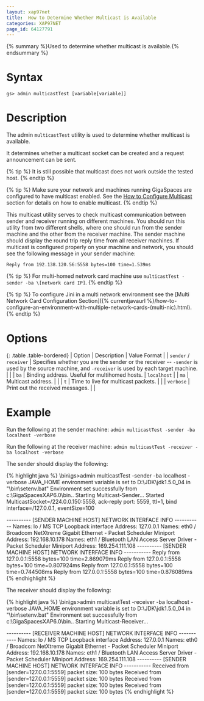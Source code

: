 ```yaml
---
layout: xap97net
title:  How to Determine Whether Multicast is Available
categories: XAP97NET
page_id: 64127791
---
```


{% summary %}Used to determine whether multicast is available.{% endsummary %}

# Syntax

`gs> admin multicastTest [variable[variable]]`

# Description

The admin `multicastTest` utility is used to determine whether multicast is available.

It determines whether a multicast socket can be created and a request announcement can be sent.

{% tip %}
It is still possible that multicast does not work outside the tested host.
{% endtip %}

{% tip %}
Make sure your network and machines running GigaSpaces are configured to have multicast enabled.
See the [How to Configure Multicast](./how-to-configure-multicast.html) section for details on how to enable multicast.
{% endtip %}

This multicast utility serves to check multicast communication between sender and receiver running on different machines. You should run this utility from two different shells, where one should run from the sender machine and the other from the receiver machine. The sender machine should display the round trip reply time from all receiver machines. If multicast is configured properly on your machine and network, you should see the following message in your sender machine:

`Reply from 192.138.120.56:5558 bytes=100 time=1.539ms`

{% tip %}
For multi-homed network card machine use `multicastTest -sender -ba \[network card IP]`.
{% endtip %}

{% tip %}
To configure Jini in a multi network environment see the [Multi Network Card Configuration Section]({% currentjavaurl %}/how-to-configure-an-environment-with-multiple-network-cards-(multi-nic).html).
{% endtip %}

# Options

{: .table .table-bordered}
| Option | Description | Value Format |
| `sender` / `receiver` | Specifies whether you are the sender or the receiver -- `-sender` is used by the source machine, and `-receiver` is used by each target machine. | |
| `ba` | Binding address. Useful for multihomed hosts. | `localhost` |
| `ma` | Multicast address. | |
| `t` | Time to live for multicast packets. | |
| `verbose` | Print out the received messages. | |

# Example

Run the following at the sender machine:
`admin multicastTest -sender -ba localhost -verbose`

Run the following at the receiver machine:
`admin multicastTest -receiver -ba localhost -verbose`

The sender should display the following:

{% highlight java %}
<GigaSpaces Root>\bin\gs>admin multicastTest -sender -ba localhost  -verbose
JAVA_HOME environment variable is set to D:\JDK\jdk1.5.0_04 in "<GigaSpaces Root>\bin\setenv.bat"
Environment set successfully from c:\GigaSpacesXAP6.0\bin..
Starting Multicast-Sender...
Started MulticastSocket=/224.0.0.150:5558, ack-reply port: 5559, ttl=1, bind interface=/127.0.0.1, eventSize=100

---------- [SENDER MACHINE HOST] NETWORK INTERFACE INFO -----------
Names: lo / MS TCP Loopback interface
        Address: 127.0.0.1
Names: eth0 / Broadcom NetXtreme Gigabit Ethernet - Packet Scheduler Miniport
        Address: 192.168.10.178
Names: eth1 / Bluetooth LAN Access Server Driver - Packet Scheduler Miniport
        Address: 169.254.111.108
---------- [SENDER MACHINE HOST] NETWORK INTERFACE INFO -----------
Reply from 127.0.0.1:5558 bytes=100 time=2.869079ms
Reply from 127.0.0.1:5558 bytes=100 time=0.807924ms
Reply from 127.0.0.1:5558 bytes=100 time=0.744508ms
Reply from 127.0.0.1:5558 bytes=100 time=0.876089ms
{% endhighlight %}

The receiver should display the following:

{% highlight java %}
<GigaSpaces Root>\bin\gs>admin multicastTest -receiver -ba localhost  -verbose
JAVA_HOME environment variable is set to D:\JDK\jdk1.5.0_04 in "<GigaSpaces Root>\bin\setenv.bat"
Environment set successfully from c:\GigaSpacesXAP6.0\bin..
Starting Multicast-Receiver...

---------- [RECEIVER MACHINE HOST] NETWORK INTERFACE INFO -----------
Names: lo / MS TCP Loopback interface
        Address: 127.0.0.1
Names: eth0 / Broadcom NetXtreme Gigabit Ethernet - Packet Scheduler Miniport
        Address: 192.168.10.178
Names: eth1 / Bluetooth LAN Access Server Driver - Packet Scheduler Miniport
        Address: 169.254.111.108
---------- [SENDER MACHINE HOST] NETWORK INTERFACE INFO -----------
Received from [sender=127.0.0.1:5559] packet size: 100 bytes
Received from [sender=127.0.0.1:5559] packet size: 100 bytes
Received from [sender=127.0.0.1:5559] packet size: 100 bytes
Received from [sender=127.0.0.1:5559] packet size: 100 bytes
{% endhighlight %}
